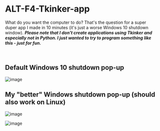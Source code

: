 # ALT-F4-Tkinker-app
What do you want the computer to do? That's the question for a super duper app I made in 10 minutes (it's just a worse Windows 10 shutdown window). ***Please note that I don't create applications using Tkinker and especially not in Python. I just wanted to try to program something like this - just for fun.***

<br>

## Default Windows 10 shutdown pop-up

![image](https://user-images.githubusercontent.com/56306485/161041922-5be61fa3-22c2-41c0-b6c6-e5398cba746d.png)


## My "better" Windows shutdown pop-up (should also work on Linux)

![image](https://user-images.githubusercontent.com/56306485/161042237-b821d28b-079a-4dcf-abfd-1a8e23e826a4.png)

![image](https://user-images.githubusercontent.com/56306485/161042474-ed707a5a-d7fb-4512-84d7-b2ab834b4053.png)
